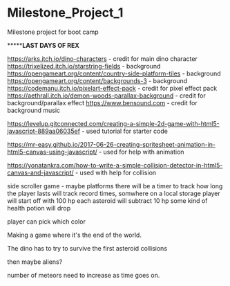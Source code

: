 # Milestone_Project_1
Milestone project for boot camp

*****************************************************************LAST DAYS OF REX************************************************************

https://arks.itch.io/dino-characters - credit for main dino character
https://trixelized.itch.io/starstring-fields - background
https://opengameart.org/content/country-side-platform-tiles - background
https://opengameart.org/content/backgrounds-3 - background
https://codemanu.itch.io/pixelart-effect-pack - credit for pixel effect pack
https://aethrall.itch.io/demon-woods-parallax-background - credit for background/parallax effect
https://www.bensound.com - credit for background music

https://levelup.gitconnected.com/creating-a-simple-2d-game-with-html5-javascript-889aa06035ef - used tutorial for starter code

https://mr-easy.github.io/2017-06-26-creating-spritesheet-animation-in-html5-canvas-using-javascript/ - used for help with animation

https://yonatankra.com/how-to-write-a-simple-collision-detector-in-html5-canvas-and-javascript/ - used with help for collision

side scroller game - maybe platforms
there will be a timer to track how long the player lasts
will track record times, somwhere on a local storage
player will start off with 100 hp
each asteroid will subtract 10 hp
some kind of health potion will drop

player can pick which color

Making a game where it's the end of the world.

The dino has to try to survive the first asteroid collisions

then maybe aliens?

number of meteors need to increase as time goes on.